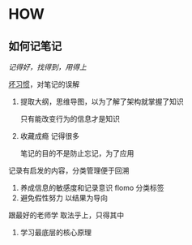 # HOW

## 如何记笔记

*记得好，找得到，用得上*

<u>坏习惯</u>，对笔记的误解

1. 提取大纲，思维导图，以为了解了架构就掌握了知识

   只有能改变行为的信息才是知识

2. 收藏成瘾    记得很多 

    笔记的目的不是防止忘记，为了应用

   

记录有启发的内容，分类管理便于回溯

1. 养成信息的敏感度和记录意识   flomo 分类标签
2. 避免假性努力 以结果为导向

跟最好的老师学  取法乎上，只得其中

1. 学习最底层的核心原理



